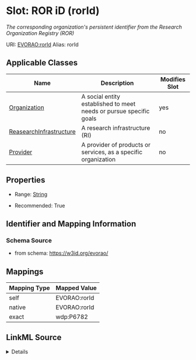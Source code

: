 

# Slot: ROR iD (rorId) 


_The corresponding organization's persistent identifier from the Research Organization Registry (ROR)_





URI: [EVORAO:rorId](https://w3id.org/evorao/rorId)
Alias: rorId

<!-- no inheritance hierarchy -->





## Applicable Classes

| Name | Description | Modifies Slot |
| --- | --- | --- |
| [Organization](Organization.md) | A social entity established to meet needs or pursue specific goals |  yes  |
| [ReasearchInfrastructure](ReasearchInfrastructure.md) | A research infrastructure (RI) |  no  |
| [Provider](Provider.md) | A provider of products or services, as a specific organization |  no  |







## Properties

* Range: [String](String.md)

* Recommended: True





## Identifier and Mapping Information







### Schema Source


* from schema: https://w3id.org/evorao/




## Mappings

| Mapping Type | Mapped Value |
| ---  | ---  |
| self | EVORAO:rorId |
| native | EVORAO:rorId |
| exact | wdp:P6782 |




## LinkML Source

<details>
```yaml
name: rorId
description: The corresponding organization's persistent identifier from the Research
  Organization Registry (ROR)
title: ROR iD
from_schema: https://w3id.org/evorao/
exact_mappings:
- wdp:P6782
rank: 1000
alias: rorId
domain_of:
- Organization
range: string
required: false
recommended: true
multivalued: false

```
</details>